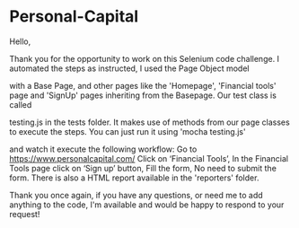 # Personal-Capital

Hello,

Thank you for the opportunity to work on this Selenium code challenge. I automated the steps as instructed, I used the Page Object model 

with a Base Page, and other pages like the 'Homepage', 'Financial tools' page and 'SignUp' pages inheriting from the Basepage. Our test class is called

testing.js in the tests folder. It makes use of methods from our page classes to execute the steps. You can just run it using 'mocha testing.js'

and watch it execute the following workflow: Go to  https://www.personalcapital.com/
                                              Click on ‘Financial Tools’,
                                              In the Financial Tools page click on ‘Sign up’ button,
                                              Fill the form,
                                              No need to submit the form.
 There is also a HTML report available in the 'reporters' folder.
                                              
 Thank you once again, if you have any questions, or need me to add anything to the code, I'm available and would be happy to respond to your request!
